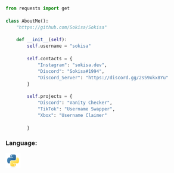 <p href="https://discord.gg/2s59xkx8Yu" align="center">
    <img alt="" src=https://lanyard.cnrad.dev/api/986309129683492894/>

```py
from requests import get

class AboutMe():
    "https://github.com/Sokisa/Sokisa"

    def __init__(self):
        self.username = "sokisa"

        self.contacts = {
            "Instagram": "sokisa.dev",
            "Discord": "Sokisa#1994",
            "Discord_Server": "https://discord.gg/2s59xkx8Yu"
        }
        
        self.projects = {
            "Discord": "Vanity Checker",
            "TikTok": "Username Swapper",
            "Xbox": "Username Claimer"

        }
```





<h3 align="left">Language:</h3>
<a href="https://www.python.org" target="_blank" rel="noreferrer"> <img src="https://raw.githubusercontent.com/devicons/devicon/master/icons/python/python-original.svg" alt="python" width="40" height="40"/> </a> </p>



